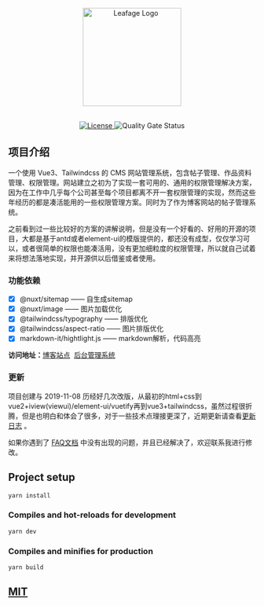 <p align="center">
  <a href="https://console.leafage.top" target="_blank">
    <img alt="Leafage Logo" width="200" src="public/svg/logo.svg">
  </a>
</p>

<p align="center">
  <br>
  <a href="https://github.com/little3201/leafage-ms/blob/master/LICENSE">
    <img src="https://img.shields.io/github/license/little3201/leafage-ms.svg" alt="License">
  </a>
  <img alt="Quality Gate Status" src="https://sonarcloud.io/api/project_badges/measure?project=little3201_leafage-ms&metric=alert_status">
</p>

## 项目介绍

一个使用 Vue3、Tailwindcss 的 CMS 网站管理系统，包含帖子管理、作品资料管理、权限管理。网站建立之初为了实现一套可用的、通用的权限管理解决方案，因为在工作中几乎每个公司甚至每个项目都离不开一套权限管理的实现，然而这些年经历的都是凑活能用的一些权限管理方案。同时为了作为博客网站的帖子管理系统。

之前看到过一些比较好的方案的讲解说明，但是没有一个好看的、好用的开源的项目，大都是基于antd或者element-ui的模版提供的，都还没有成型，仅仅学习可以，或者很简单的权限也能凑活用，没有更加细粒度的权限管理，所以就自己试着来将想法落地实现，并开源供以后借鉴或者使用。

### 功能依赖

- [x] @nuxt/sitemap —— 自生成sitemap
- [x] @nuxt/image —— 图片加载优化
- [x] @tailwindcss/typography —— 排版优化
- [x] @tailwindcss/aspect-ratio —— 图片排版优化
- [x] markdown-it/hightlight.js —— markdown解析，代码高亮

**访问地址：**<a href="https://www.leafage.top">博客站点</a>&nbsp;&nbsp;<a href="https://console.leafage.top">后台管理系统</a>

### 更新

项目创建与 2019-11-08 历经好几次改版，从最初的html+css到vue2+iview(viewui)/element-ui/vuetify再到vue3+tailwindcss，虽然过程很折腾，但是也明白和体会了很多，对于一些技术点理接更深了，近期更新请查看[更新日志](CHANGELOG.md) 。

如果你遇到了 [FAQ文档](FAQ.md) 中没有出现的问题，并且已经解决了，欢迎联系我进行修改。

## Project setup
```
yarn install
```

### Compiles and hot-reloads for development
```
yarn dev
```

### Compiles and minifies for production
```
yarn build
```

<a href="https://github.com/little3201/leafage-ms/blob/master/LICENSE">
  <h2>MIT</h2>
</a>
